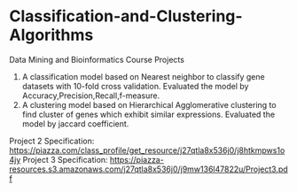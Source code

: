 # Classification-and-Clustering-Algorithms
Data Mining and Bioinformatics Course Projects

1. A classification model based on Nearest neighbor to classify gene datasets with 10-fold cross validation. Evaluated the model by Accuracy,Precision,Recall,f-measure.
2. A clustering model based on Hierarchical Agglomerative clustering to find cluster of genes which exhibit similar expressions. Evaluated the model by jaccard coefficient.

Project 2 Specification: https://piazza.com/class_profile/get_resource/j27qtla8x536j0/j8htkmpws1o4jy
Project 3 Specification: https://piazza-resources.s3.amazonaws.com/j27qtla8x536j0/j9mw136l47822u/Project3.pdf
